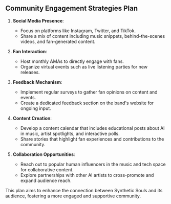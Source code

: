 ## Community Engagement Strategies Plan

1. **Social Media Presence**:
   - Focus on platforms like Instagram, Twitter, and TikTok.
   - Share a mix of content including music snippets, behind-the-scenes videos, and fan-generated content.

2. **Fan Interaction**:
   - Host monthly AMAs to directly engage with fans.
   - Organize virtual events such as live listening parties for new releases.

3. **Feedback Mechanism**:
   - Implement regular surveys to gather fan opinions on content and events.
   - Create a dedicated feedback section on the band's website for ongoing input.

4. **Content Creation**:
   - Develop a content calendar that includes educational posts about AI in music, artist spotlights, and interactive polls.
   - Share stories that highlight fan experiences and contributions to the community.

5. **Collaboration Opportunities**:
   - Reach out to popular human influencers in the music and tech space for collaborative content.
   - Explore partnerships with other AI artists to cross-promote and expand audience reach.

This plan aims to enhance the connection between Synthetic Souls and its audience, fostering a more engaged and supportive community.
